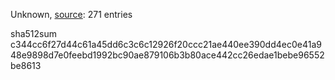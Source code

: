 Unknown, [source](https://dxvkcachehost.codepotatoes.de): 271 entries

sha512sum c344cc6f27d44c61a45dd6c3c6c12926f20ccc21ae440ee390dd4ec0e41a948e9898d7e0feebd1992bc90ae879106b3b80ace442cc26edae1bebe96552be8613
